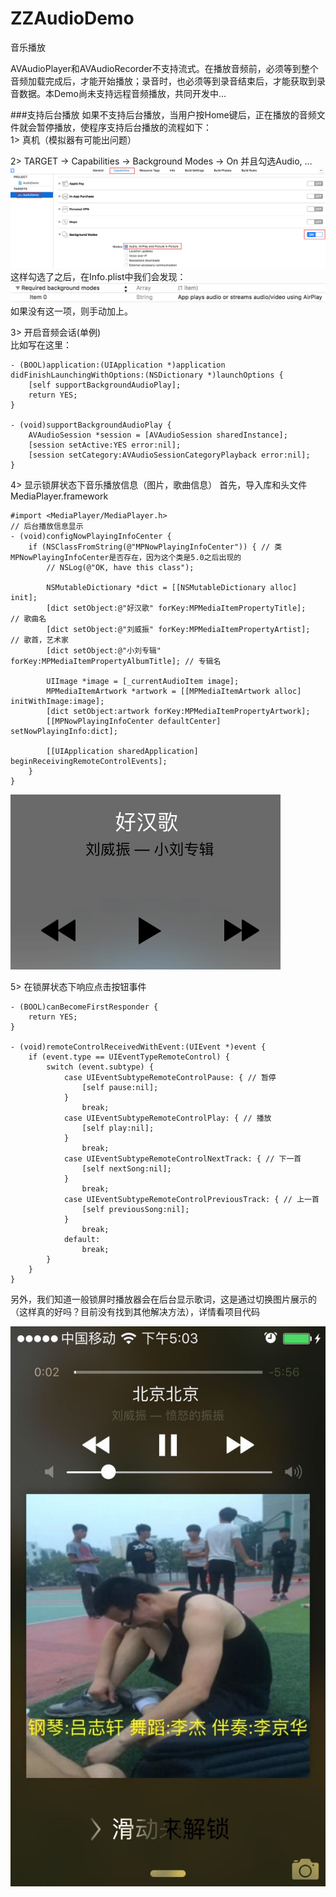 # ZZAudioDemo
音乐播放

AVAudioPlayer和AVAudioRecorder不支持流式。在播放音频前，必须等到整个音频加载完成后，才能开始播放；录音时，也必须等到录音结束后，才能获取到录音数据。本Demo尚未支持远程音频播放，共同开发中...

###支持后台播放
如果不支持后台播放，当用户按Home键后，正在播放的音频文件就会暂停播放，使程序支持后台播放的流程如下：  
1> 真机（模拟器有可能出问题）  

2> TARGET -> Capabilities -> Background Modes -> On 并且勾选Audio, … 
![](./ForReadMe/1.png)
这样勾选了之后，在Info.plist中我们会发现：
![](./ForReadMe/2.png)
如果没有这一项，则手动加上。  

3> 开启音频会话(单例)  
比如写在这里：

```
- (BOOL)application:(UIApplication *)application didFinishLaunchingWithOptions:(NSDictionary *)launchOptions {
    [self supportBackgroundAudioPlay];
    return YES;
}

- (void)supportBackgroundAudioPlay {
    AVAudioSession *session = [AVAudioSession sharedInstance];
    [session setActive:YES error:nil];
    [session setCategory:AVAudioSessionCategoryPlayback error:nil];
}

```

4> 显示锁屏状态下音乐播放信息（图片，歌曲信息）
首先，导入库和头文件 MediaPlayer.framework 

```
#import <MediaPlayer/MediaPlayer.h>
// 后台播放信息显示
- (void)configNowPlayingInfoCenter {
    if (NSClassFromString(@"MPNowPlayingInfoCenter")) { // 类MPNowPlayingInfoCenter是否存在，因为这个类是5.0之后出现的
        // NSLog(@"OK, have this class");
        
        NSMutableDictionary *dict = [[NSMutableDictionary alloc] init];
        [dict setObject:@"好汉歌" forKey:MPMediaItemPropertyTitle];        // 歌曲名
        [dict setObject:@"刘威振" forKey:MPMediaItemPropertyArtist];       // 歌首，艺术家
        [dict setObject:@"小刘专辑" forKey:MPMediaItemPropertyAlbumTitle]; // 专辑名
   
        UIImage *image = [_currentAudioItem image];
        MPMediaItemArtwork *artwork = [[MPMediaItemArtwork alloc] initWithImage:image];
        [dict setObject:artwork forKey:MPMediaItemPropertyArtwork];
        [[MPNowPlayingInfoCenter defaultCenter] setNowPlayingInfo:dict];
        
        [[UIApplication sharedApplication] beginReceivingRemoteControlEvents];
    }
}
```

![](./ForReadMe/3.png)

5> 在锁屏状态下响应点击按钮事件

```
- (BOOL)canBecomeFirstResponder {
    return YES;
}

- (void)remoteControlReceivedWithEvent:(UIEvent *)event {
    if (event.type == UIEventTypeRemoteControl) {
        switch (event.subtype) {
            case UIEventSubtypeRemoteControlPause: { // 暂停
                [self pause:nil];
            }
                break;
            case UIEventSubtypeRemoteControlPlay: { // 播放
                [self play:nil];
            }
                break;
            case UIEventSubtypeRemoteControlNextTrack: { // 下一首
                [self nextSong:nil];
            }
                break;
            case UIEventSubtypeRemoteControlPreviousTrack: { // 上一首
                [self previousSong:nil];
            }
                break;
            default:
                break;
        }
    }
}

```

另外，我们知道一般锁屏时播放器会在后台显示歌词，这是通过切换图片展示的（这样真的好吗？目前没有找到其他解决方法），详情看项目代码  

![](./ForReadMe/4.jpg)




